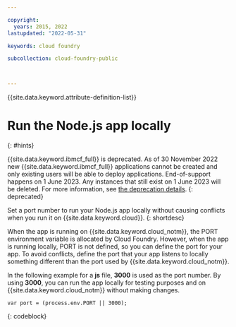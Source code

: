 ```yaml
---

copyright:
  years: 2015, 2022
lastupdated: "2022-05-31"

keywords: cloud foundry

subcollection: cloud-foundry-public



---
```



{{site.data.keyword.attribute-definition-list}}

# Run the Node.js app locally
{: #hints}

{{site.data.keyword.ibmcf_full}} is deprecated. As of 30 November 2022 new {{site.data.keyword.ibmcf_full}} applications cannot be created and only existing users will be able to deploy applications. End-of-support happens on 1 June 2023. Any instances that still exist on 1 June 2023 will be deleted. For more information, see [the deprecation details](/docs/cloud-foundry-public?topic=cloud-foundry-public-deprecation).
{: deprecated}

Set a port number to run your Node.js app locally without causing conflicts when you run it on {{site.data.keyword.cloud}}.
{: shortdesc}

When the app is running on {{site.data.keyword.cloud_notm}}, the PORT environment variable is allocated by Cloud Foundry. However, when the app is running locally, PORT is not defined, so you can define the port for your app. To avoid conflicts, define the port that your app listens to locally something different than the port used by {{site.data.keyword.cloud_notm}}.

In the following example for a **js** file, **3000** is used as the port number. By using **3000**, you can run the app locally for testing purposes and on {{site.data.keyword.cloud_notm}} without making changes.

```text
var port = (process.env.PORT || 3000);
```
{: codeblock}


